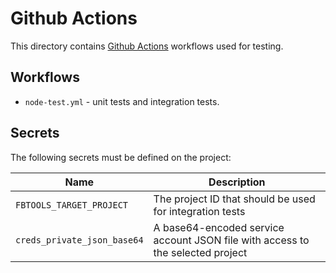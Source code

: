 # Github Actions

This directory contains [Github Actions](https://help.github.com/en/actions) workflows
used for testing.

## Workflows

  * `node-test.yml` - unit tests and integration tests.

## Secrets

The following secrets must be defined on the project:

| Name                     | Description |
|--------------------------|-------------|
| `FBTOOLS_TARGET_PROJECT` | The project ID that should be used for integration tests |
| `creds_private_json_base64` | A base64-encoded service account JSON file with access to the selected project |           